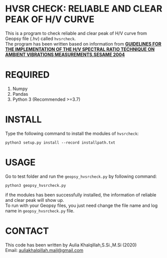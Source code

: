 # HVSR CHECK: RELIABLE AND CLEAR PEAK OF H/V CURVE
This is a program to check reliable and clear peak of H/V curve from Geopsy file (.hv) called `hvsrcheck`.<br>
The program has been written based on information from [**GUIDELINES FOR THE IMPLEMENTATION OF THE H/V SPECTRAL RATIO TECHNIQUE ON AMBIENT VIBRATIONS MEASUREMENTS,SESAME 2004**](ftp://ftp.geo.uib.no/pub/seismo/SOFTWARE/SESAME/USER-GUIDELINES/SESAME-HV-User-Guidelines.pdf)
# REQUIRED
1. Numpy
2. Pandas
3. Python 3 (Recommended >=3.7)
# INSTALL
Type the following command to install the modules of `hvsrcheck`:
```
python3 setup.py install --record installpath.txt
```
# USAGE
Go to test folder and run the `geopsy_hvsrcheck.py` by following command:
```
python3 geopsy_hvsrcheck.py
```
if the modules has been successfully installed, the information of reliable and clear peak will show up.<br>
To run with your Geopsy files, you just need change the file name and log name in `geopsy_hvsrcheck.py` file.
# CONTACT
This code has been written by Aulia Khalqillah,S.Si.,M.Si (2020)<br>
Email: auliakhalqillah.mail@gmail.com 
